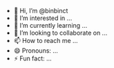 - 👋 Hi, I’m @binbinct
- 👀 I’m interested in ...
- 🌱 I’m currently learning ...
- 💞️ I’m looking to collaborate on ...
- 📫 How to reach me ...
- 😄 Pronouns: ...
- ⚡ Fun fact: ...

<!---
binbinct/binbinct is a ✨ special ✨ repository because its `README.md` (this file) appears on your GitHub profile.
You can click the Preview link to take a look at your changes.
--->
